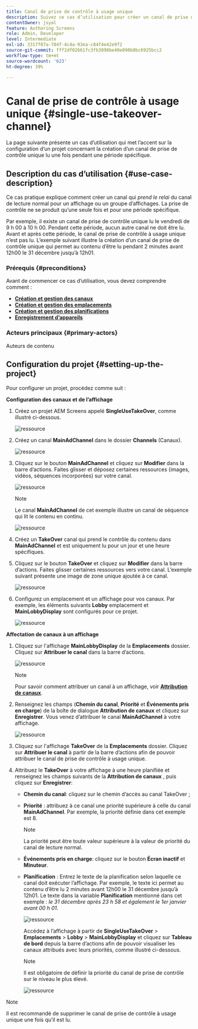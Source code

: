 ```yaml
---
title: Canal de prise de contrôle à usage unique
description: Suivez ce cas d’utilisation pour créer un canal de prise de contrôle à usage unique.
contentOwner: jsyal
feature: Authoring Screens
role: Admin, Developer
level: Intermediate
exl-id: 3317f07a-784f-4c4a-93ea-c84f4e42e9f2
source-git-commit: fff2df02661fc3fb3098be40e090b8bc6925bcc2
workflow-type: tm+mt
source-wordcount: '623'
ht-degree: 39%

---
```


# Canal de prise de contrôle à usage unique {#single-use-takeover-channel}

La page suivante présente un cas d’utilisation qui met l’accent sur la configuration d’un projet concernant la création d’un canal de prise de contrôle unique lu une fois pendant une période spécifique.

## Description du cas d’utilisation {#use-case-description}

Ce cas pratique explique comment créer un canal qui *prend le relai* du canal de lecture normal pour un affichage ou un groupe d’affichages. La prise de contrôle ne se produit qu’une seule fois et pour une période spécifique.

Par exemple, il existe un canal de prise de contrôle unique lu le vendredi de 9 h 00 à 10 h 00. Pendant cette période, aucun autre canal ne doit être lu. Avant et après cette période, le canal de prise de contrôle à usage unique n’est pas lu. L’exemple suivant illustre la création d’un canal de prise de contrôle unique qui permet au contenu d’être lu pendant 2 minutes avant 12h00 le 31 décembre jusqu’à 12h01.

### Prérequis {#preconditions}

Avant de commencer ce cas d’utilisation, vous devez comprendre comment :

* **[Création et gestion des canaux](managing-channels.md)**
* **[Création et gestion des emplacements](managing-locations.md)**
* **[Création et gestion des planifications](managing-schedules.md)**
* **[Enregistrement d’appareils](device-registration.md)**

### Acteurs principaux {#primary-actors}

Auteurs de contenu

## Configuration du projet {#setting-up-the-project}

Pour configurer un projet, procédez comme suit :

**Configuration des canaux et de l’affichage**

1. Créez un projet AEM Screens appelé **SingleUseTakeOver**, comme illustré ci-dessous.

   ![ressource](assets/single-takeover1.png)

1. Créez un canal **MainAdChannel** dans le dossier **Channels** (Canaux).

   ![ressource](assets/single-takeover2.png)

1. Cliquez sur le bouton **MainAdChannel** et cliquez sur **Modifier** dans la barre d’actions. Faites glisser et déposez certaines ressources (images, vidéos, séquences incorporées) sur votre canal.

   ![ressource](assets/single-takeover2.png)


   >[!NOTE]
   >Le canal **MainAdChannel** de cet exemple illustre un canal de séquence qui lit le contenu en continu.

   ![ressource](assets/single-takeover3.png)

1. Créez un **TakeOver** canal qui prend le contrôle du contenu dans **MainAdChannel** et est uniquement lu pour un jour et une heure spécifiques.

1. Cliquez sur le bouton **TakeOver** et cliquez sur **Modifier** dans la barre d’actions. Faites glisser certaines ressources vers votre canal. L’exemple suivant présente une image de zone unique ajoutée à ce canal.

   ![ressource](assets/single-takeover4.png)

1. Configurez un emplacement et un affichage pour vos canaux. Par exemple, les éléments suivants **Lobby** emplacement et  **MainLobbyDisplay** sont configurés pour ce projet.

   ![ressource](assets/single-takeover5.png)

**Affectation de canaux à un affichage**

1. Cliquez sur l&#39;affichage **MainLobbyDisplay** de la **Emplacements** dossier. Cliquez sur **Attribuer le canal** dans la barre d’actions.

   ![ressource](assets/single-takeover6.png)

   >[!NOTE]
   >Pour savoir comment attribuer un canal à un affichage, voir **[Attribution de canaux](channel-assignment.md)**.

1. Renseignez les champs (**Chemin du canal**, **Priorité** et **Événements pris en charge**) de la boîte de dialogue **Attribution de canaux** et cliquez sur **Enregistrer**. Vous venez d’attribuer le canal **MainAdChannel** à votre affichage.

   ![ressource](assets/single-takeover7.png)

1. Cliquez sur l&#39;affichage **TakeOver** de la **Emplacements** dossier. Cliquez sur **Attribuer le canal** à partir de la barre d’actions afin de pouvoir attribuer le canal de prise de contrôle à usage unique.

1. Attribuez le **TakeOver** à votre affichage à une heure planifiée et renseignez les champs suivants de la **Attribution de canaux** , puis cliquez sur **Enregistrer**:

   * **Chemin du canal**: cliquez sur le chemin d’accès au canal TakeOver ;
   * **Priorité** : attribuez à ce canal une priorité supérieure à celle du canal **MainAdChannel**. Par exemple, la priorité définie dans cet exemple est 8.

     >[!NOTE]
     >La priorité peut être toute valeur supérieure à la valeur de priorité du canal de lecture normal.
   * **Événements pris en charge**: cliquez sur le bouton **Écran inactif** et **Minuteur**.
   * **Planification** : Entrez le texte de la planification selon laquelle ce canal doit exécuter l’affichage. Par exemple, le texte ici permet au contenu d’être lu 2 minutes avant 12h00 le 31 décembre jusqu’à 12h01. Le texte dans la variable **Planification** mentionné dans cet exemple : *le 31 décembre après 23 h 58 et également le 1er janvier avant 00 h 01*.

     ![ressource](assets/single-takeover8.png)

     Accédez à l’affichage à partir de **SingleUseTakeOver** > **Emplacements** > **Lobby** > **MainLobbyDisplay** et cliquez sur **Tableau de bord** depuis la barre d’actions afin de pouvoir visualiser les canaux attribués avec leurs priorités, comme illustré ci-dessous.

     >[!NOTE]
     >Il est obligatoire de définir la priorité du canal de prise de contrôle sur le niveau le plus élevé.

     ![ressource](assets/single-takeover9.png)

>[!NOTE]
>
>Il est recommandé de supprimer le canal de prise de contrôle à usage unique une fois qu’il est lu.
